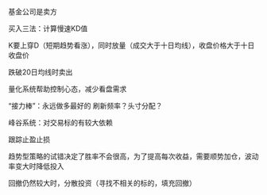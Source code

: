 

基金公司是卖方



买入三法：计算慢速KD值

K要上穿D（短期趋势看涨），同时放量（成交大于十日均线），收盘价格大于十日收盘价

跌破20日均线时卖出

量化系统帮助控制心态，减少看盘需求

“接力棒”：永远做多最好的  刷新频率？头寸分配？



峰谷系统：对交易标的有较大依赖

跟踪止盈止损

趋势型策略的试错决定了胜率不会很高，为了提高每次收益，需要顺势加仓，波动率变大时降低投入

回撤仍然较大时，分散投资（寻找不相关的标的，填充回撤）